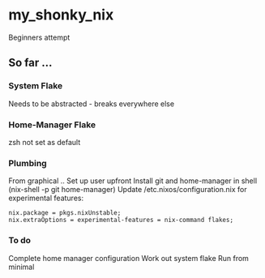 # my_shonky_nix
Beginners attempt

## So far ...
### System Flake
Needs to be abstracted - breaks everywhere else

### Home-Manager Flake
zsh not set as default

### Plumbing
From graphical ..
Set up user upfront
Install git and home-manager in shell (nix-shell -p git home-manager)
Update /etc.nixos/configuration.nix for experimental features:

    nix.package = pkgs.nixUnstable;
    nix.extraOptions = experimental-features = nix-command flakes;

### To do
Complete home manager configuration
Work out system flake
Run from minimal




